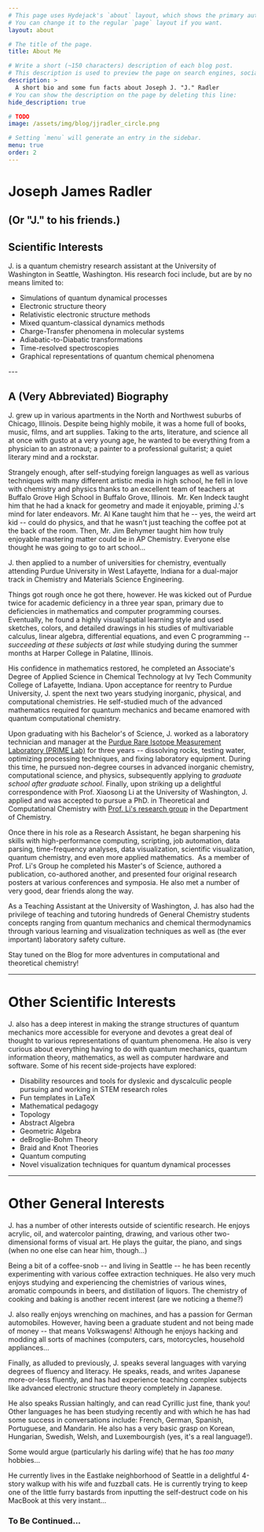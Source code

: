 ```yaml
---
# This page uses Hydejack's `about` layout, which shows the primary author's picture and about text at the top.
# You can change it to the regular `page` layout if you want.
layout: about

# The title of the page.
title: About Me

# Write a short (~150 characters) description of each blog post.
# This description is used to preview the page on search engines, social media, etc.
description: >
  A short bio and some fun facts about Joseph J. "J." Radler
# You can show the description on the page by deleting this line:
hide_description: true

# TODO
image: /assets/img/blog/jjradler_circle.png

# Setting `menu` will generate an entry in the sidebar.
menu: true
order: 2
---
```

# Joseph James Radler
(Or "J." to his friends.)
---

## Scientific Interests
J. is a quantum chemistry research assistant at the University of Washington in
Seattle, Washington. His research foci include, but are by no means limited to:
<ul style="list-style-type: disc">
 	<li>Simulations of quantum dynamical processes</li>
 	<li>Electronic structure theory</li>
 	<li>Relativistic electronic structure methods</li>
 	<li>Mixed quantum-classical dynamics methods</li>
 	<li>Charge-Transfer phenomena in molecular systems</li>
 	<li>Adiabatic-to-Diabatic transformations</li>
 	<li>Time-resolved spectroscopies</li>
 	<li>Graphical representations of quantum chemical phenomena</li>
</ul>
---

## A (Very Abbreviated) Biography
J. grew up in various apartments in the North and Northwest suburbs of Chicago, Illinois. Despite being highly mobile, it was a home full of books, music, films, and art supplies. Taking to the arts, literature, and science all at once with gusto at a very young age, he wanted to be everything from a physician to an astronaut; a painter to a professional guitarist; a quiet literary mind and a rockstar.<!--more Get to know me better!-->

Strangely enough, after self-studying foreign languages as well as various techniques with many different artistic media in high school, he fell in love with chemistry and physics thanks to an excellent team of teachers at Buffalo Grove High School in Buffalo Grove, Illinois.  Mr. Ken Indeck taught him that he had a knack for geometry and made it enjoyable, priming J.'s mind for later endeavors. Mr. Al Kane taught him that he -- yes, the weird art kid -- could do physics, and that he wasn't just teaching the coffee pot at the back of the room. Then, Mr. Jim Behymer taught him how truly enjoyable mastering matter could be in AP Chemistry. Everyone else thought he was going to go to art school...

J. then applied to a number of universities for chemistry, eventually attending Purdue University in West Lafayette, Indiana for a dual-major track in Chemistry and Materials Science Engineering.

Things got rough once he got there, however. He was kicked out of Purdue twice for academic deficiency in a three year span, primary due to deficiencies in mathematics and computer programming courses. Eventually, he found a highly visual/spatial learning style and used sketches, colors, and detailed drawings in his studies of multivariable calculus, linear algebra, differential equations, and even C programming -- <em>succeeding at these subjects at last</em> while studying during the summer months at Harper College in Palatine, Illinois.

His confidence in mathematics restored, he completed an Associate's Degree of Applied Science in Chemical Technology at Ivy Tech Community College of Lafayette, Indiana. Upon acceptance for reentry to Purdue University, J. spent the next two years studying inorganic, physical, and computational chemistries. He self-studied much of the advanced mathematics required for quantum mechanics and became enamored with quantum computational chemistry.

Upon graduating with his Bachelor's of Science, J. worked as a laboratory technician and manager at the <a href="http://www.physics.purdue.edu/primelab/">Purdue Rare Isotope Measurement Laboratory (PRIME Lab)</a> for three years -- dissolving rocks, testing water, optimizing processing techniques, and fixing laboratory equipment. During this time, he pursued non-degree courses in advanced inorganic chemistry, computational science, and physics, subsequently applying to <em>graduate school after graduate school</em>. Finally, upon striking up a delightful correspondence with Prof. Xiaosong Li at the University of Washington, J. applied and was accepted to pursue a PhD. in Theoretical and Computational Chemistry with <a href="http://depts.washington.edu/ligroup/"> Prof. Li's research group</a> in the Department of Chemistry.

Once there in his role as a Research Assistant, he began sharpening his skills with high-performance computing, scripting, job automation, data parsing, time-frequency analyses, data visualization, scientific visualization, quantum chemistry, and even more applied mathematics.  As a member of Prof. Li's Group he completed his Master's of Science, authored a publication, co-authored another, and presented four original research posters at various conferences and symposia. He also met a number of very good, dear friends along the way.

As a Teaching Assistant at the University of Washington, J. has also had the privilege of teaching and tutoring hundreds of General Chemistry students concepts ranging from quantum mechanics and chemical thermodynamics through various learning and visualization techniques as well as (the ever important) laboratory safety culture.

Stay tuned on the Blog for more adventures in computational and theoretical chemistry!

<hr />

<h1>Other Scientific Interests</h1>
J. also has a deep interest in making the strange structures of quantum mechanics
more accessible for everyone <!--more Read More!--> and devotes a great deal of thought to various representations of quantum phenomena. He also is very curious about everything having to do with quantum mechanics, quantum information theory, mathematics, as well as computer hardware and software. Some of his recent side-projects have explored:
<ul style="list-style-type: disc">
 	<li>Disability resources and tools for dyslexic and dyscalculic people pursuing and working in STEM research roles</li>
 	<li>Fun templates in LaTeX</li>
 	<li>Mathematical pedagogy</li>
 	<li>Topology</li>
 	<li>Abstract Algebra</li>
 	<li>Geometric Algebra</li>
 	<li>deBroglie-Bohm Theory</li>
 	<li>Braid and Knot Theories</li>
 	<li>Quantum computing</li>
 	<li>Novel visualization techniques for quantum dynamical processes</li>
</ul>

<hr />

<h1>Other General Interests</h1>
J. has a number of other interests outside of scientific research. He enjoys
acrylic, oil, and watercolor painting, drawing, and various other two-dimensional
forms of visual art. He plays the guitar, the piano, and sings (when no one else
can hear him, though...)

Being a bit of a coffee-snob -- and living in Seattle -- he has been recently
experimenting with various coffee extraction techniques. He also very much enjoys
studying and experiencing the chemistries of various wines, aromatic compounds
in beers, and distillation of liquors. The chemistry of cooking and baking is
another recent interest (are we noticing a theme?)

J. also really enjoys wrenching on machines, and has a passion for German
automobiles. However, having been a graduate student and not being made of
money -- that means Volkswagens! Although he enjoys hacking and modding all
sorts of machines (computers, cars, motorcycles, household appliances...

Finally, as alluded to previously, J. speaks several languages with varying
degrees of fluency and literacy. He speaks, reads, and writes Japanese
more-or-less fluently, and has had experience teaching complex subjects like
advanced electronic structure theory completely in Japanese.

He also speaks Russian haltingly, and can read Cyrillic just fine, thank you!
Other languages he has been studying recently and with which he has had some
success in conversations include: French, German, Spanish, Portuguese, and
Mandarin. He also has a very basic grasp on Korean, Hungarian, Swedish, Welsh,
and Luxembourgish (yes, it's a real language!).

Some would argue (particularly his darling wife) that he has <em>too many</em>
hobbies...

He currently lives in the Eastlake neighborhood of Seattle in a delightful
4-story walkup with his wife and fuzzball cats. He is currently trying to keep
one of the little furry bastards from inputting the self-destruct code on his
MacBook at this very instant...

### To Be Continued...
